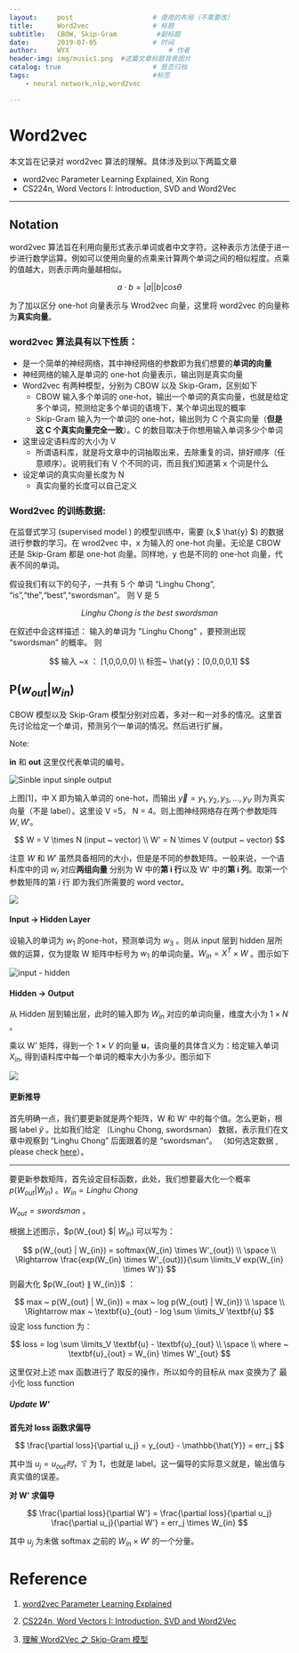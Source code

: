 ```yaml
---
layout:     post   				    # 使用的布局（不需要改）
title:      Word2vec 				# 标题 
subtitle:   CBOW, Skip-Gram          #副标题
date:       2019-07-05 				# 时间
author:     WYX 						# 作者
header-img: img/music1.png 	#这篇文章标题背景图片
catalog: true 						# 是否归档
tags:								#标签
    - neural network,nlp,word2vec

---
```




# Word2vec

本文旨在记录对 word2vec 算法的理解。具体涉及到以下两篇文章

- word2vec Parameter Learning Explained, Xin Rong
- CS224n, Word Vectors I: Introduction, SVD and Word2Vec

---

## Notation

word2vec 算法旨在利用向量形式表示单词或者中文字符。这种表示方法便于进一步进行数学运算。例如可以使用向量的点乘来计算两个单词之间的相似程度。点乘的值越大，则表示两向量越相似。


$$
a \cdot b = |a| |b| cos\theta
$$


为了加以区分 one-hot 向量表示与 Wrod2vec 向量，这里将 word2vec 的向量称为**真实向量**。



### word2vec 算法具有以下性质：

- 是一个简单的神经网络，其中神经网络的参数即为我们想要的**单词的向量**
- 神经网络的输入是单词的 one-hot 向量表示，输出则是真实向量
- Word2vec 有两种模型，分别为 CBOW 以及 Skip-Gram，区别如下
  - CBOW 输入多个单词的 one-hot，输出一个单词的真实向量，也就是给定多个单词，预测给定多个单词的语境下，某个单词出现的概率
  - Skip-Gram 输入为一个单词的 one-hot，输出则为 C 个真实向量（**但是这 C 个真实向量完全一致**）。C 的数目取决于你想用输入单词多少个单词
- 这里设定语料库的大小为 V
  - 所谓语料库，就是将文章中的词抽取出来，去除重复的词，排好顺序（任意顺序）。说明我们有 V 个不同的词，而且我们知道第 x 个词是什么
- 设定单词的真实向量长度为 N
  - 真实向量的长度可以自己定义



### Word2vec 的训练数据:

在监督式学习 (supervised model ) 的模型训练中，需要 (x,$ \hat{y} $) 的数据进行参数的学习。在 wrod2vec 中，x 为输入的 one-hot 向量。无论是 CBOW 还是 Skip-Gram 都是 one-hot 向量。同样地，y 也是不同的 one-hot 向量，代表不同的单词。

假设我们有以下的句子，一共有 5 个 单词 “Linghu Chong”, “is”,“the”,“best”,“swordsman”。 则 V 是 5


$$
Linghu ~ Chong ~ is ~ the ~ best ~ swordsman
$$




在叙述中会这样描述： 输入的单词为 "Linghu Chong" ，要预测出现 “swordsman” 的概率。 则


$$
输入 ~x ： [1,0,0,0,0] \\
标签~ \hat{y}：[0,0,0,0,1]
$$


## P($w_{out}$\|$w_{in}$)

CBOW 模型以及 Skip-Gram 模型分别对应着，多对一和一对多的情况。这里首先讨论给定一个单词，预测另个一单词的情况。然后进行扩展。

Note:

**in** 和 **out** 这里仅代表单词的编号。



![Sinble input sinple output](https://ae01.alicdn.com/kf/HTB1x6jRXmf2gK0jSZFP760sopXak.png)



上图[1]，中 X 即为输入单词的 one-hot，而输出 $\vec{y} = y_1,y_2,y_3,\ldots,y_V$ 则为真实向量（不是 label）。这里设 V =5， N = 4。则上图神经网络存在两个参数矩阵 $W,W'$。


$$
W = V \times N (input ~ vector) \\
W' = N \times V (output ~ vector)
$$


注意 $W$ 和 $W'$ 虽然具备相同的大小，但是是不同的参数矩阵。一般来说，一个语料库中的词 $w_i$ 对应**两组向量** 分别为 W 中的**第 i 行**以及 W' 中的**第 i 列**。取第一个参数矩阵的第 $i$ 行 即为我们所需要的 word vector。

![](https://ae01.alicdn.com/kf/HTB1vvTVXoT1gK0jSZFr763NCXXao.png)



#### Input $\rightarrow$ Hidden Layer

设输入的单词为 $w_1$ 的one-hot，预测单词为 $w_3$ 。则从 input 层到 hidden 层所做的运算，仅为提取 W 矩阵中标号为 $w_1$ 的单词向量。$W_{in} = X^T \times W$ 。图示如下

![input - hidden](https://ae01.alicdn.com/kf/HTB1.nvVXeP2gK0jSZFo761uIVXak.png)

#### Hidden $\rightarrow$ Output

从 Hidden 层到输出层，此时的输入即为 $W_{in}$ 对应的单词向量，维度大小为 $1 \times N$ 。

乘以 W' 矩阵，得到一个 $1 \times V$ 的向量 **u**，该向量的具体含义为：给定输入单词 $X_{in}$, 得到语料库中每一个单词的概率大小为多少。图示如下

![](https://ae01.alicdn.com/kf/HTB1UjPYXeP2gK0jSZFo761uIVXak.png)



#### 更新推导

首先明确一点，我们要更新就是两个矩阵，W 和 W‘ 中的每个值。怎么更新，根据 label $\hat{y}$ 。比如我们给定 （Linghu Chong, swordsman） 数据，表示我们在文章中观察到 “Linghu Chong” 后面跟着的是 “swordsman”。 （如何选定数据 , please check [here](https://zhuanlan.zhihu.com/p/27234078)）。

----

要更新参数矩阵，首先设定目标函数，此处，我们想要最大化一个概率 $p(W_{out} | W_{in})$ 。$W_{in} = Linghu ~ Chong$

$W_{out} = swordsman$ 。

根据上述图示，$p(W_{out} $\| $W_{in})$ 可以写为：



$$
p(W_{out} | W_{in}) = softmax(W_{in} \times W'_{out}) \\
\space \\
\Rightarrow \frac{exp(W_{in} \times W'_{out})}{\sum \limits_V exp(W_{in} \times W')}
$$
则最大化 $p(W_{out} $\|$ W_{in})$  ：



$$
max ~ p(W_{out} | W_{in}) = max ~ log p(W_{out} | W_{in}) \\
\space \\
\Rightarrow max ~ \textbf{u}_{out} - log \sum \limits_V \textbf{u}
$$
设定 loss function 为：


$$
loss = log \sum \limits_V \textbf{u} - \textbf{u}_{out} \\
\space \\
where ~ \textbf{u}_{out} = W_{in} \times W'_{out}
$$

这里仅对上述 max 函数进行了 取反的操作，所以如今的目标从 max 变换为了 最小化 loss function



##### Update W'

**首先对 loss 函数求偏导**

$$
\frac{\partial loss}{\partial u_j} = y_{out} - \mathbb{\hat{Y}} = err_j
$$


其中当 $u_j = u_{out} 时， \mathbb{\hat{Y}}$ 为 1，也就是 label。这一偏导的实际意义就是，输出值与真实值的误差。

**对 W’ 求偏导**


$$
\frac{\partial loss}{\partial W'} = \frac{\partial loss}{\partial u_j} \frac{\partial u_j}{\partial W'} = err_j \times W_{in}
$$


其中 $u_j$ 为未做 softmax 之前的 $W_{in} \times W'$ 的一个分量。 



# Reference

1. [word2vec Parameter Learning Explained](https://arxiv.org/pdf/1411.2738.pdf)

2. [CS224n, Word Vectors I: Introduction, SVD and Word2Vec](https://web.stanford.edu/class/cs224n/readings/cs224n-2019-notes01-wordvecs1.pdf)
3. [理解 Word2Vec 之 Skip-Gram 模型](https://zhuanlan.zhihu.com/p/27234078)